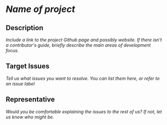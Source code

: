 # *Name of project*

## Description

*Include a link to the project Github page and possibly website. If there isn't a contributor's guide, briefly describe the main areas of development focus.*

## Target Issues

*Tell us what issues you want to resolve.  You can list them here, or refer to an issue label*

## Representative

*Would you be comfortable explaining the issues to the rest of us? If not, let us know who might be.*
